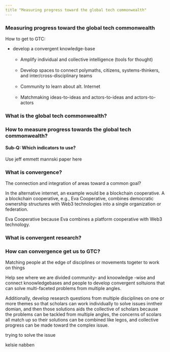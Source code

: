 ```yaml
---
title "Measuring progress toward the global tech commonwealth"
---
```


### Measuring progress toward the global tech commonwealth

How to get to GTC:

-   develop a convergent knowledge-base  
       
    - Amplify individual and collective intelligence (tools for thought)  
       
    - Develop spaces to connect polymaths, citizens, systems-thinkers, and inter/cross-disciplinary teams  
       
    - Community to learn about alt. Internet  
       
    - Matchmaking ideas-to-ideas and actors-to-ideas and actors-to-actors

### What is the global tech commonwealth?

### How to measure progress towards the global tech commonwealth?

#### Sub-Q: Which indicators to use?

Use jeff emmett mannski paper here

  

### What is convergence?

The connection and integration of areas toward a common goal?

In the alternative internet, an example would be a blockchain cooperative. A a blockchain cooperative, e.g., Eva Cooperative, combines democratic ownership structures with Web3 technologies into a single organization or federation.

Eva Cooperative because Eva combines a platform cooperative with Web3 technology.

### What is convergent research?

### How can convergence get us to GTC?

Matching people at the edge of disciplines or movements togeter to work on things

Help see where we are divided community- and knoowledge -wise and connect knoowledgebases and people to develop convergent soltuions that can solve multi-faceted problems from multiple angles. 

Additionally, develop research questions from multiple disciplines on one or more themes so that scholars can work individually to solve issues inntheir domian, and then those solutions aids the collective of scholars because the problems can be tackled from multiple angles, the concerns of scolars all match up so their solutions can be combined like legos, and collective progress can be made toward the complex issue. 

trying to solve the issue

kelsie nabben